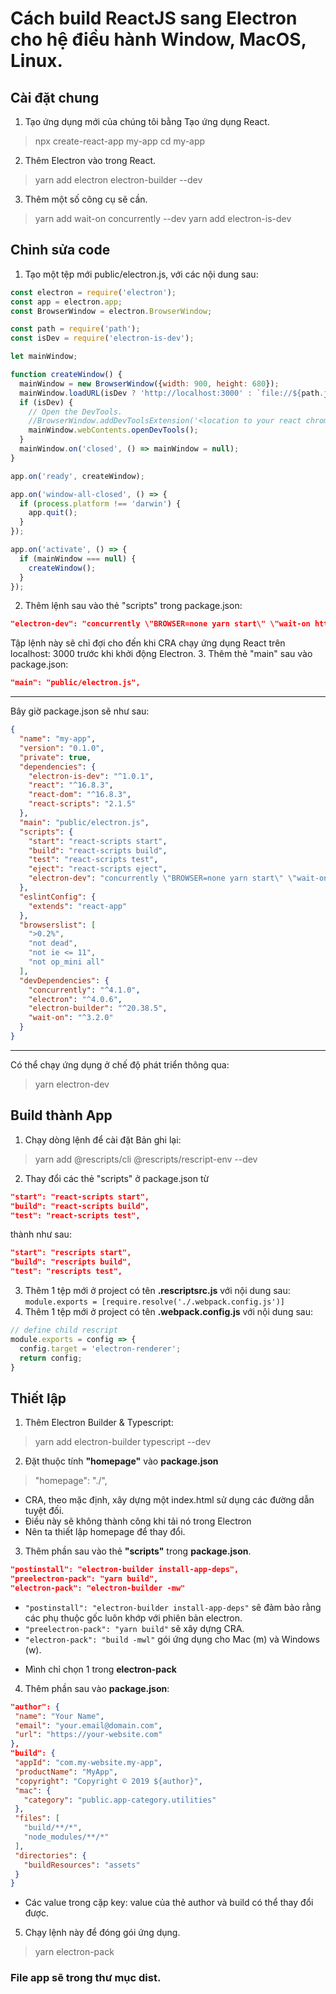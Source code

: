 # Cách build ReactJS sang Electron cho hệ điều hành Window, MacOS, Linux.

## Cài đặt chung
1. Tạo ứng dụng mới của chúng tôi bằng Tạo ứng dụng React.
>npx create-react-app my-app
>cd my-app
2. Thêm Electron vào trong React.
> yarn add electron electron-builder --dev
3. Thêm một số công cụ sẽ cần.
>yarn add wait-on concurrently --dev
>yarn add electron-is-dev

## Chỉnh sửa code
1. Tạo một tệp mới public/electron.js, với các nội dung sau:
```js
const electron = require('electron');
const app = electron.app;
const BrowserWindow = electron.BrowserWindow;

const path = require('path');
const isDev = require('electron-is-dev');

let mainWindow;

function createWindow() {
  mainWindow = new BrowserWindow({width: 900, height: 680});
  mainWindow.loadURL(isDev ? 'http://localhost:3000' : `file://${path.join(__dirname, '../build/index.html')}`);
  if (isDev) {
    // Open the DevTools.
    //BrowserWindow.addDevToolsExtension('<location to your react chrome extension>');
    mainWindow.webContents.openDevTools();
  }
  mainWindow.on('closed', () => mainWindow = null);
}

app.on('ready', createWindow);

app.on('window-all-closed', () => {
  if (process.platform !== 'darwin') {
    app.quit();
  }
});

app.on('activate', () => {
  if (mainWindow === null) {
    createWindow();
  }
});
```
2. Thêm lệnh sau vào thẻ "scripts" trong package.json:
```json
"electron-dev": "concurrently \"BROWSER=none yarn start\" \"wait-on http://localhost:3000 && electron .\""
```
Tập lệnh này sẽ chỉ đợi cho đến khi CRA chạy ứng dụng React trên localhost: 3000 trước khi khởi động Electron.
3. Thêm thẻ "main" sau vào package.json:
```json
"main": "public/electron.js",
```
***
Bây giờ package.json sẽ như sau:
```json
{
  "name": "my-app",
  "version": "0.1.0",
  "private": true,
  "dependencies": {
    "electron-is-dev": "^1.0.1",
    "react": "^16.8.3",
    "react-dom": "^16.8.3",
    "react-scripts": "2.1.5"
  },
  "main": "public/electron.js",
  "scripts": {
    "start": "react-scripts start",
    "build": "react-scripts build",
    "test": "react-scripts test",
    "eject": "react-scripts eject",
    "electron-dev": "concurrently \"BROWSER=none yarn start\" \"wait-on http://localhost:3000 && electron .\""
  },
  "eslintConfig": {
    "extends": "react-app"
  },
  "browserslist": [
    ">0.2%",
    "not dead",
    "not ie <= 11",
    "not op_mini all"
  ],
  "devDependencies": {
    "concurrently": "^4.1.0",
    "electron": "^4.0.6",
    "electron-builder": "^20.38.5",
    "wait-on": "^3.2.0"
  }
}
```
***
Có thể chạy ứng dụng ở chế độ phát triển thông qua:
> yarn electron-dev

## Build thành App
1. Chạy dòng lệnh để cài đặt Bản ghi lại:
> yarn add @rescripts/cli @rescripts/rescript-env --dev
2. Thay đổi các thẻ "scripts" ở package.json từ
```json
"start": "react-scripts start",
"build": "react-scripts build",
"test": "react-scripts test",
```
thành như sau:
```json
"start": "rescripts start",
"build": "rescripts build",
"test": "rescripts test",
```
3. Thêm 1 tệp mới ở project có tên **.rescriptsrc.js** với nội dung sau:
```module.exports = [require.resolve('./.webpack.config.js')]```
4. Thêm 1 tệp mới ở project có tên **.webpack.config.js** với nội dung sau:
```js
// define child rescript
module.exports = config => {
  config.target = 'electron-renderer';
  return config;
}
```
## Thiết lập
1. Thêm Electron Builder & Typescript:
> yarn add electron-builder typescript --dev
2. Đặt thuộc tính **"homepage"** vào **package.json**
> "homepage": "./",
- CRA, theo mặc định, xây dựng một index.html sử dụng các đường dẫn tuyệt đối.
- Điều này sẽ không thành công khi tải nó trong Electron
- Nên ta thiết lập homepage để thay đổi.
3. Thêm phần sau vào thẻ **"scripts"** trong **package.json**.
```json
"postinstall": "electron-builder install-app-deps",
"preelectron-pack": "yarn build",
"electron-pack": "electron-builder -mw"
```
 - `"postinstall": "electron-builder install-app-deps"` sẽ đảm bảo rằng các phụ thuộc gốc luôn khớp với phiên bản electron.
 - `"preelectron-pack": "yarn build"` sẽ xây dựng CRA.
 - `"electron-pack": "build -mwl"` gói ứng dụng cho Mac (m) và Windows (w).
 * Mình chỉ chọn 1 trong **electron-pack**
 4. Thêm phần sau vào **package.json**:
 ```json
 "author": {
  "name": "Your Name",
  "email": "your.email@domain.com",
  "url": "https://your-website.com"
},
"build": {
  "appId": "com.my-website.my-app",
  "productName": "MyApp",
  "copyright": "Copyright © 2019 ${author}",
  "mac": {
    "category": "public.app-category.utilities"
  },
  "files": [
    "build/**/*",
    "node_modules/**/*"
  ],
  "directories": {
    "buildResources": "assets"
  }
}
```
* Các value trong cặp key: value của thẻ author và build có thể thay đổi được.
5. Chạy lệnh này để đóng gói ứng dụng.
> yarn electron-pack

### File app sẽ trong thư mục dist.
